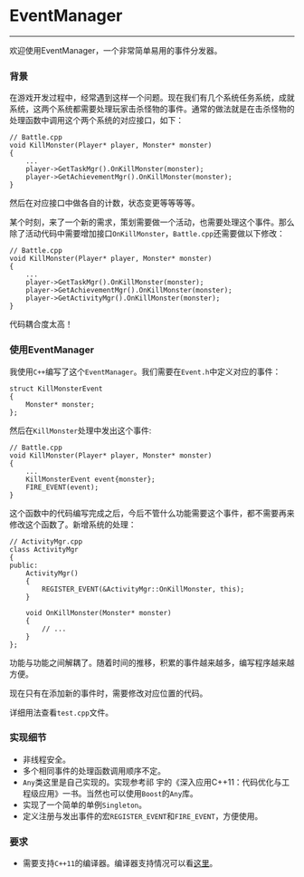 # EventManager
---------

欢迎使用EventManager，一个非常简单易用的事件分发器。

### 背景
在游戏开发过程中，经常遇到这样一个问题。现在我们有几个系统任务系统，成就系统，这两个系统都需要处理玩家击杀怪物的事件。通常的做法就是在击杀怪物的处理函数中调用这个两个系统的对应接口，如下：
```
// Battle.cpp
void KillMonster(Player* player, Monster* monster)
{
    ...
    player->GetTaskMgr().OnKillMonster(monster);
    player->GetAchievementMgr().OnKillMonster(monster);
}
```

然后在对应接口中做各自的计数，状态变更等等等等。

某个时刻，来了一个新的需求，策划需要做一个活动，也需要处理这个事件。那么除了活动代码中需要增加接口`OnKillMonster`，`Battle.cpp`还需要做以下修改：
```
// Battle.cpp
void KillMonster(Player* player, Monster* monster)
{
    ...
    player->GetTaskMgr().OnKillMonster(monster);
    player->GetAchievementMgr().OnKillMonster(monster);
    player->GetActivityMgr().OnKillMonster(monster);
}
```

代码耦合度太高！

### 使用EventManager

我使用`C++`编写了这个`EventManager`。我们需要在`Event.h`中定义对应的事件：
```
struct KillMonsterEvent
{
    Monster* monster;
};
```

然后在`KillMonster`处理中发出这个事件:
```
// Battle.cpp
void KillMonster(Player* player, Monster* monster)
{
    ...
    KillMonsterEvent event{monster};
    FIRE_EVENT(event);
}
```

这个函数中的代码编写完成之后，今后不管什么功能需要这个事件，都不需要再来修改这个函数了。新增系统的处理：
```
// ActivityMgr.cpp
class ActivityMgr
{
public:
    ActivityMgr()
    {
        REGISTER_EVENT(&ActivityMgr::OnKillMonster, this);
    }

    void OnKillMonster(Monster* monster)
    {
        // ...
    }
};
```

功能与功能之间解耦了。随着时间的推移，积累的事件越来越多，编写程序越来越方便。

现在只有在添加新的事件时，需要修改对应位置的代码。

详细用法查看`test.cpp`文件。

### 实现细节

* 非线程安全。
* 多个相同事件的处理函数调用顺序不定。
* `Any`类这里是自己实现的。实现参考祁 宇的《深入应用C++11：代码优化与工程级应用》一书。当然也可以使用`Boost`的`Any`库。
* 实现了一个简单的单例`Singleton`。
* 定义注册与发出事件的宏`REGISTER_EVENT`和`FIRE_EVENT`，方便使用。

### 要求

* 需要支持`C++11`的编译器。编译器支持情况可以看[这里](http://zh.cppreference.com/w/cpp/compiler_support)。

